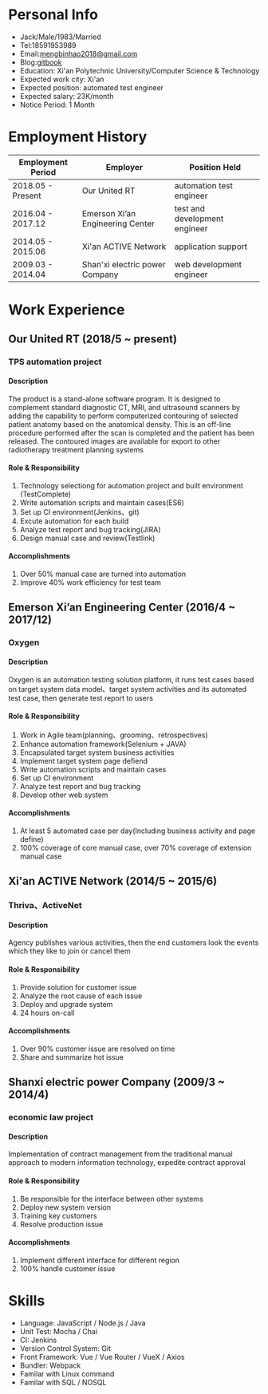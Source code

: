 # Personal Info

- Jack/Male/1983/Married
- Tel:18591953989
- Email:mengbinhao2018@gmail.com
- Blog:[gitbook](https://jackmeng.gitbook.io/note/)
- Education: Xi'an Polytechnic University/Computer Science & Technology
- Expected work city: Xi'an
- Expected position: automated test engineer
- Expected salary: 23K/month
- Notice Period: 1 Month

# Employment History

| Employment Period | Employer                         | Position Held                 |
| ----------------- | -------------------------------- | ----------------------------- |
| 2018.05 - Present | Our United RT                    | automation test engineer      |
| 2016.04 - 2017.12 | Emerson Xi’an Engineering Center | test and development engineer |
| 2014.05 - 2015.06 | Xi'an ACTIVE Network             | application support           |
| 2009.03 - 2014.04 | Shan'xi electric power Company   | web development engineer      |

# Work Experience

## Our United RT (2018/5 ~ present)

### TPS automation project

#### Description

The product is a stand-alone software program. It is designed to complement standard diagnostic CT, MRI, and ultrasound scanners by adding the capability to perform computerized contouring of selected patient anatomy based on the anatomical density. This is an off-line procedure performed after the scan is completed and the patient has been released. The contoured images are available for export to other radiotherapy treatment planning systems

#### Role & Responsibility

1. Technology selectiong for automation project and built environment (TestComplete)
2. Write automation scripts and maintain cases(ES6)
3. Set up CI environment(Jenkins、git)
4. Excute automation for each build
5. Analyze test report and bug tracking(JIRA)
6. Design manual case and review(Testlink)

#### Accomplishments

1. Over 50% manual case are turned into automation
2. Improve 40% work efficiency for test team

## Emerson Xi’an Engineering Center (2016/4 ~ 2017/12)

### Oxygen

#### Description

Oxygen is an automation testing solution platform, it runs test cases based on target system data model、target system activities and its automated test case, then generate test report to users

#### Role & Responsibility

1. Work in Agile team(planning、grooming、retrospectives)
2. Enhance automation framework(Selenium + JAVA)
3. Encapsulated target system business activities
4. Implement target system page defiend
5. Write automation scripts and maintain cases
6. Set up CI environment
7. Analyze test report and bug tracking
8. Develop other web system

#### Accomplishments

1. At least 5 automated case per day(Including business activity and page define)
2. 100% coverage of core manual case, over 70% coverage of extension manual case

## Xi'an ACTIVE Network (2014/5 ~ 2015/6)

### Thriva、ActiveNet

#### Description

Agency publishes various activities, then the end customers look the events which they like to join or cancel them

#### Role & Responsibility

1. Provide solution for customer issue
2. Analyze the root cause of each issue
3. Deploy and upgrade system
4. 24 hours on-call

#### Accomplishments

1. Over 90% customer issue are resolved on time
2. Share and summarize hot issue

## Shanxi electric power Company (2009/3 ~ 2014/4)

### economic law project

#### Description

Implementation of contract management from the traditional manual approach to modern information technology, expedite contract approval

#### Role & Responsibility

1. Be responsible for the interface between other systems
2. Deploy new system version
3. Training key customers
4. Resolve production issue

#### Accomplishments

1. Implement different interface for different region
2. 100% handle customer issue

# Skills

- Language: JavaScript / Node.js / Java
- Unit Test: Mocha / Chai
- CI: Jenkins
- Version Control System: Git
- Front Framework: Vue / Vue Router / VueX / Axios
- Bundler: Webpack
- Familar with Linux command
- Familar with SQL / NOSQL
